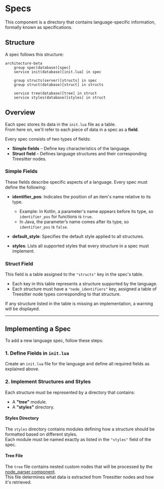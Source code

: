 # Specs

This component is a directory that contains language-specific information,
formally known as specifications.

## Structure

A spec follows this structure:

```mermaid
architecture-beta
    group spec(database)[spec]
    service init(database)[init.lua] in spec
    
    group structs(server)[structs] in spec
    group struct(database)[struct] in structs

    service tree(database)[tree] in struct
    service styles(database)[styles] in struct
```

## Overview

Each spec stores its data in the `init.lua` file as a table.  
From here on, we'll refer to each piece of data in a spec as a **field**.

Every spec consists of two types of fields:  

- **Simple fields** – Define key characteristics of the language.  
- **Struct field** – Defines language structures and their corresponding
    Treesitter nodes.

### Simple Fields

These fields describe specific aspects of a language. Every spec must define
the following:

- **identifier_pos**: Indicates the position of an item's name relative to
its type.  
  - Example: In Kotlin, a parameter's name appears before its type,
  so `identifier_pos` for functions is `true`.  
  - In Java, the parameter’s name comes after its type, so `identifier_pos`
  is `false`.  

- **default_style**: Specifies the default style applied to all structures.

- **styles**: Lists all supported styles that every structure in a spec must
implement.

### Struct Field

This field is a table assigned to the `"structs"` key in the spec's table.  

- Each key in this table represents a structure supported by the language.  
- Each structure must have a `"node_identifiers"` key, assigned a table of
Treesitter node types corresponding to that structure.  

If any structure listed in the table is missing an implementation, a warning
will be displayed.

---

## Implementing a Spec

To add a new language spec, follow these steps:

### 1. Define Fields in `init.lua`

Create an `init.lua` file for the language and define all required fields
as explained above.

### 2. Implement Structures and Styles

Each structure must be represented by a directory that contains:

- A **"tree"** module.
- A **"styles"** directory.

#### Styles Directory

The `styles` directory contains modules defining how a structure should be
formatted based on different styles.  
Each module must be named exactly as listed in the `"styles"` field of the spec.

#### Tree File

The `tree` file contains nested custom nodes that will be processed by the
[node_parser component](./../node_parser.README).  
This file determines what data is extracted from Treesitter nodes and how it's retrieved.
